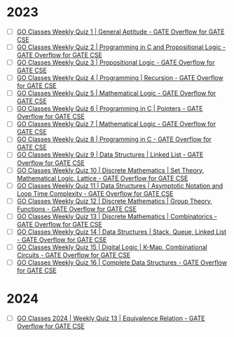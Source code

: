 # 2023
- [ ] [GO Classes Weekly Quiz 1 | General Aptitude - GATE Overflow for GATE CSE](https://gateoverflow.in/exam/314/go-classes-weekly-quiz-1-general-aptitude)
- [ ] [GO Classes Weekly Quiz 2 | Programming in C and Propositional Logic - GATE Overflow for GATE CSE](https://gateoverflow.in/exam/317/go-classes-weekly-quiz-2-programming-in-c-and-propositional-logic)
- [ ] [GO Classes Weekly Quiz 3 | Propositional Logic - GATE Overflow for GATE CSE](https://gateoverflow.in/exam/315/go-classes-weekly-quiz-3-propositional-logic)
- [ ] [GO Classes Weekly Quiz 4 | Programming | Recursion - GATE Overflow for GATE CSE](https://gateoverflow.in/exam/316/go-classes-weekly-quiz-4-programming-recursion)
- [ ] [GO Classes Weekly Quiz 5 | Mathematical Logic - GATE Overflow for GATE CSE](https://gateoverflow.in/exam/299/go-classes-weekly-quiz-5-mathematical-logic)
- [ ] [GO Classes Weekly Quiz 6 | Programming in C | Pointers - GATE Overflow for GATE CSE](https://gateoverflow.in/exam/300/go-classes-weekly-quiz-6-programming-in-c-pointers)
- [ ] [GO Classes Weekly Quiz 7 | Mathematical Logic - GATE Overflow for GATE CSE](https://gateoverflow.in/exam/301/go-classes-weekly-quiz-7-mathematical-logic)
- [ ] [GO Classes Weekly Quiz 8 | Programming in C - GATE Overflow for GATE CSE](https://gateoverflow.in/exam/309/go-classes-weekly-quiz-8-programming-in-c)
- [ ] [GO Classes Weekly Quiz 9 | Data Structures | Linked List - GATE Overflow for GATE CSE](https://gateoverflow.in/exam/319/go-classes-weekly-quiz-9-data-structures-linked-list)
- [ ] [GO Classes Weekly Quiz 10 | Discrete Mathematics | Set Theory, Mathematical Logic, Lattice - GATE Overflow for GATE CSE](https://gateoverflow.in/exam/322/go-classes-weekly-quiz-10-discrete-mathematics-set-theory-mathematical-logic-lattice)
- [ ] [GO Classes Weekly Quiz 11 | Data Structures | Asymptotic Notation and Loop Time Complexity - GATE Overflow for GATE CSE](https://gateoverflow.in/exam/326/go-classes-weekly-quiz-11-data-structures-asymptotic-notation-and-loop-time-complexity)
- [ ] [GO Classes Weekly Quiz 12 | Discrete Mathematics | Group Theory, Functions - GATE Overflow for GATE CSE](https://gateoverflow.in/exam/331/go-classes-weekly-quiz-12-discrete-mathematics-group-theory-functions)
- [ ] [GO Classes Weekly Quiz 13 | Discrete Mathematics | Combinatorics - GATE Overflow for GATE CSE](https://gateoverflow.in/exam/338/go-classes-weekly-quiz-13-discrete-mathematics-combinatorics)
- [ ] [GO Classes Weekly Quiz 14 | Data Structures | Stack, Queue, Linked List - GATE Overflow for GATE CSE](https://gateoverflow.in/exam/345/go-classes-weekly-quiz-14-data-structures-stack-queue-linked-list)
- [ ] [GO Classes Weekly Quiz 15 | Digital Logic | K-Map, Combinational Circuits - GATE Overflow for GATE CSE](https://gateoverflow.in/exam/350/go-classes-weekly-quiz-15-digital-logic-k-map-combinational-circuits)
- [ ] [GO Classes Weekly Quiz 16 | Complete Data Structures - GATE Overflow for GATE CSE](https://gateoverflow.in/exam/359/go-classes-weekly-quiz-16-complete-data-structures)

# 2024
- [ ] [GO Classes 2024 | Weekly Quiz 13 | Equivalence Relation - GATE Overflow for GATE CSE](https://gateoverflow.in/exam/467/go-classes-2024-weekly-quiz-13-equivalence-relation)

